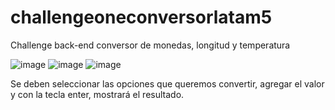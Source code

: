 # challengeoneconversorlatam5
Challenge back-end conversor de monedas, longitud y temperatura


![image](https://github.com/StephanyCS1/challengeoneconversorlatam5/assets/108440139/3afa15e9-8c86-4143-9c45-850eb6b81a4f)
![image](https://github.com/StephanyCS1/challengeoneconversorlatam5/assets/108440139/b8c0fb31-22ad-4812-8c13-65b437532147)
![image](https://github.com/StephanyCS1/challengeoneconversorlatam5/assets/108440139/eddd1549-17fc-40d2-bc5a-c70f5858d17b)

Se deben seleccionar las opciones que queremos convertir, agregar el valor y con la tecla enter, mostrará el resultado.


